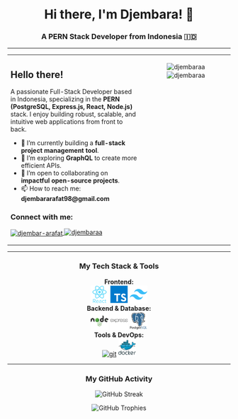<h1 align="center">Hi there, I'm Djembara! 👋</h1>
<h3 align="center">A PERN Stack Developer from Indonesia 🇮🇩</h3>

---

<table align="center">
  <tr>
    <td valign="top" width="60%">
      <h2 align="left">Hello there!</h2>
      <p align="left">
        A passionate Full-Stack Developer based in Indonesia, specializing in the <strong>PERN (PostgreSQL, Express.js, React, Node.js)</strong> stack. I enjoy building robust, scalable, and intuitive web applications from front to back.
      </p>
      <ul>
        <li>🔭 I’m currently building a <strong>full-stack project management tool</strong>.</li>
        <li>🌱 I’m exploring <strong>GraphQL</strong> to create more efficient APIs.</li>
        <li>👯 I’m open to collaborating on <strong>impactful open-source projects</strong>.</li>
        <li>📫 How to reach me: <strong>djembararafat98@gmail.com</strong></li>
      </ul>
      <h3 align="left">Connect with me:</h3>
      <p align="left">
        <a href="https://www.linkedin.com/in/djembar-arafat-9a6602178/" target="blank">
          <img align="center" src="https://cdn.jsdelivr.net/gh/devicons/devicon/icons/linkedin/linkedin-plain.svg" alt="djembar-arafat" height="30" width="40" />
        </a>
        <a href="https://t.me/djembaraa" target="blank">
          <img src="https://img.shields.io/badge/Telegram-26A5E4?style=for-the-badge&logo=telegram&logoColor=white" alt="djembaraa"/>
        </a>
      </p>
    </td>
    <td valign="top" width="40%">
      <p align="center">
        <img align="center" src="https://github-readme-stats.vercel.app/api?username=djembaraa&show_icons=true&locale=en&theme=tokyonight&hide_border=true&card_width=400" alt="djembaraa" />
        <br>
        <img align="center" src="https://github-readme-stats.vercel.app/api/top-langs?username=djembaraa&layout=compact&locale=en&theme=tokyonight&hide_border=true&card_width=400" alt="djembaraa" />
      </p>
    </td>
  </tr>
</table>

---

<h3 align="center">My Tech Stack & Tools</h3>
<p align="center">
  <strong>Frontend:</strong><br>
  <a href="https://reactjs.org/" target="_blank" rel="noreferrer"><img src="https://raw.githubusercontent.com/devicons/devicon/master/icons/react/react-original-wordmark.svg" alt="react" width="40" height="40"/></a>
  <a href="https://www.typescriptlang.org/" target="_blank" rel="noreferrer"><img src="https://raw.githubusercontent.com/devicons/devicon/master/icons/typescript/typescript-original.svg" alt="typescript" width="40" height="40"/></a>
  <a href="https://tailwindcss.com/" target="_blank" rel="noreferrer"><img src="https://raw.githubusercontent.com/devicons/devicon/master/icons/tailwindcss/tailwindcss-original.svg" alt="tailwindcss" width="40" height="40"/></a>
  <br>
  <strong>Backend & Database:</strong><br>
  <a href="https://nodejs.org" target="_blank" rel="noreferrer"><img src="https://raw.githubusercontent.com/devicons/devicon/master/icons/nodejs/nodejs-original-wordmark.svg" alt="nodejs" width="40" height="40"/></a>
  <a href="https://expressjs.com" target="_blank" rel="noreferrer"><img src="https://raw.githubusercontent.com/devicons/devicon/master/icons/express/express-original-wordmark.svg" alt="express" width="40" height="40"/></a>
  <a href="https://www.postgresql.org" target="_blank" rel="noreferrer"><img src="https://raw.githubusercontent.com/devicons/devicon/master/icons/postgresql/postgresql-original-wordmark.svg" alt="postgresql" width="40" height="40"/></a>
  <br>
  <strong>Tools & DevOps:</strong><br>
  <a href="https://git-scm.com/" target="_blank" rel="noreferrer"><img src="https://www.vectorlogo.zone/logos/git-scm/git-scm-icon.svg" alt="git" width="40" height="40"/></a>
  <a href="https://www.docker.com/" target="_blank" rel="noreferrer"><img src="https://raw.githubusercontent.com/devicons/devicon/master/icons/docker/docker-original-wordmark.svg" alt="docker" width="40" height="40"/></a>
</p>

---

<h3 align="center">My GitHub Activity</h3>
<p align="center">
  <img src="https://streak-stats.demolab.com?user=djembaraa&theme=tokyonight&hide_border=true" alt="GitHub Streak" />
</p>
<p align="center">
  <img src="https://github-profile-trophy.vercel.app/?username=djembaraa&theme=tokyonight&row=1&column=6&margin-w=15&margin-h=15" alt="GitHub Trophies" />
</p>
